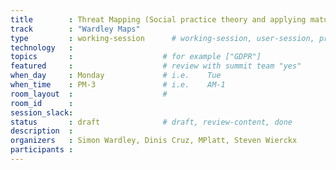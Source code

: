 ```yaml
---
title        : Threat Mapping (Social practice theory and applying maturity mapping) 
track        : "Wardley Maps"
type         : working-session      # working-session, user-session, product-session
technology   :
topics       :                    # for example ["GDPR"]
featured     :                    # review with summit team "yes"
when_day     : Monday             # i.e.    Tue
when_time    : PM-3               # i.e.    AM-1
room_layout  :                    #
room_id      : 
session_slack: 
status       : draft              # draft, review-content, done
description  :
organizers   : Simon Wardley, Dinis Cruz, MPlatt, Steven Wierckx
participants :
---
```



<!--(add intro)

## WHY

(...)

## What

(...)

## Outcomes

(...)

## References

(...)


## Previous-->
